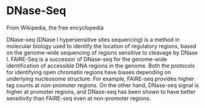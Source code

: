 # DNase-Seq

From Wikipedia, the free encyclopedia

DNase-seq (DNase I hypersensitive sites sequencing) is a method in molecular biology used to identify the location of 
regulatory regions, based on the genome-wide sequencing of regions sensitive to cleavage by DNase I. FAIRE-Seq 
is a successor of DNase-seq for the genome-wide identification of accessible DNA regions in the genome. Both the 
protocols for identifying open chromatin regions have biases depending on underlying nucleosome structure. For example,
 FAIRE-seq provides higher tag counts at non-promoter regions. On the other hand, DNase-seq signal is higher at 
 promoter regions, and DNase-seq has been shown to have better sensitivity than FAIRE-seq even at non-promoter regions.